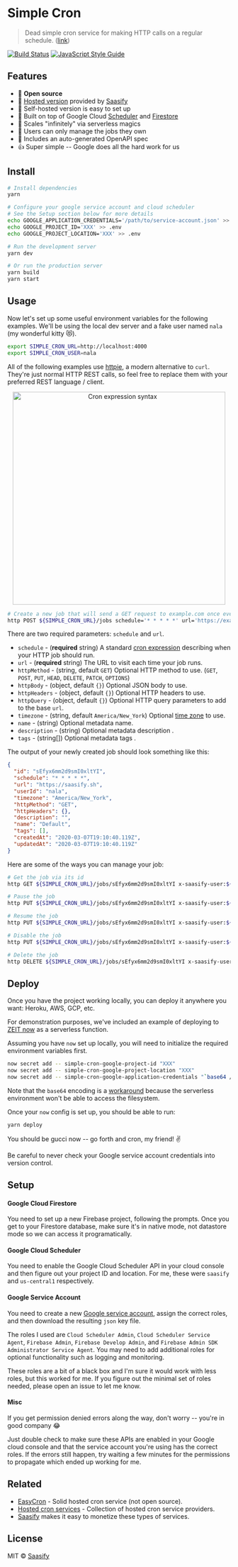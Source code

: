 # Simple Cron

> Dead simple cron service for making HTTP calls on a regular schedule. ([link](https://simplecron.dev))

[![Build Status](https://travis-ci.com/saasify-sh/simple-cron.svg?branch=master)](https://travis-ci.com/saasify-sh/simple-cron) [![JavaScript Style Guide](https://img.shields.io/badge/code_style-standard-brightgreen.svg)](https://standardjs.com)

## Features

- 💯 **Open source**
- 🙈 [Hosted version](https://simplecron.dev) provided by [Saasify](https://saasify.sh)
- 🙉 Self-hosted version is easy to set up
- 🐳 Built on top of Google Cloud [Scheduler](https://cloud.google.com/scheduler) and [Firestore](https://cloud.google.com/firestore)
- 💪 Scales "infinitely" via serverless magics
- 👤 Users can only manage the jobs they own
- 🤖 Includes an auto-generated OpenAPI spec
- 👍 Super simple -- Google does all the hard work for us

## Install

```bash
# Install dependencies
yarn
```

```bash
# Configure your google service account and cloud scheduler
# See the Setup section below for more details
echo GOOGLE_APPLICATION_CREDENTIALS='/path/to/service-account.json' >> .env
echo GOOGLE_PROJECT_ID='XXX' >> .env
echo GOOGLE_PROJECT_LOCATION='XXX' >> .env

# Run the development server
yarn dev

# Or run the production server
yarn build
yarn start
```

## Usage

Now let's set up some useful environment variables for the following examples. We'll be using the local dev server and a fake user named `nala` (my wonderful kitty 😻).

```bash
export SIMPLE_CRON_URL=http://localhost:4000
export SIMPLE_CRON_USER=nala
```

All of the following examples use [httpie](https://httpie.org), a modern alternative to `curl`. They're just normal HTTP REST calls, so feel free to replace them with your preferred REST language / client.

<p align="center">
  <img src="https://raw.githubusercontent.com/saasify-sh/simple-cron/master/media/cron-syntax.png" alt="Cron expression syntax" width="480" />
</p>

```bash
# Create a new job that will send a GET request to example.com once every minute
http POST ${SIMPLE_CRON_URL}/jobs schedule='* * * * *' url='https://example.com' x-saasify-user:${SIMPLE_CRON_USER}
```

There are two required parameters: `schedule` and `url`.

- `schedule` - (**required** string) A standard [cron expression](https://crontab.guru) describing when your HTTP job should run.
- `url` - (**required** string) The URL to visit each time your job runs.
- `httpMethod` - (string, default `GET`) Optional HTTP method to use. (`GET`, `POST`, `PUT`, `HEAD`, `DELETE`, `PATCH`, `OPTIONS`)
- `httpBody` - (object, default `{}`) Optional JSON body to use.
- `httpHeaders` - (object, default `{}`) Optional HTTP headers to use.
- `httpQuery` - (object, default `{}`) Optional HTTP query parameters to add to the base `url`.
- `timezone` - (string, default `America/New_York`) Optional [time zone](https://cloud.google.com/dataprep/docs/html/Supported-Time-Zone-Values_66194188) to use.
- `name` - (string) Optional metadata name.
- `description` - (string) Optional metadata description .
- `tags` - (string[]) Optional metadata tags .

The output of your newly created job should look something like this:

```json
{
  "id": "sEfyx6mm2d9smI0xltYI",
  "schedule": "* * * * *",
  "url": "https://saasify.sh",
  "userId": "nala",
  "timezone": "America/New_York",
  "httpMethod": "GET",
  "httpHeaders": {},
  "description": "",
  "name": "Default",
  "tags": [],
  "createdAt": "2020-03-07T19:10:40.119Z",
  "updatedAt": "2020-03-07T19:10:40.119Z"
}
```

Here are some of the ways you can manage your job:

```bash
# Get the job via its id
http GET ${SIMPLE_CRON_URL}/jobs/sEfyx6mm2d9smI0xltYI x-saasify-user:${SIMPLE_CRON_USER}

# Pause the job
http PUT ${SIMPLE_CRON_URL}/jobs/sEfyx6mm2d9smI0xltYI x-saasify-user:${SIMPLE_CRON_USER} state=paused

# Resume the job
http PUT ${SIMPLE_CRON_URL}/jobs/sEfyx6mm2d9smI0xltYI x-saasify-user:${SIMPLE_CRON_USER} state=enabled

# Disable the job
http PUT ${SIMPLE_CRON_URL}/jobs/sEfyx6mm2d9smI0xltYI x-saasify-user:${SIMPLE_CRON_USER} state=disabled

# Delete the job
http DELETE ${SIMPLE_CRON_URL}/jobs/sEfyx6mm2d9smI0xltYI x-saasify-user:${SIMPLE_CRON_USER}
```

## Deploy

Once you have the project working locally, you can deploy it anywhere you want: Heroku, AWS, GCP, etc.

For demonstration purposes, we've included an example of deploying to [ZEIT now](https://zeit.co/now) as a serverless function.

Assuming you have `now` set up locally, you will need to initialize the required environment variables first.

```bash
now secret add -- simple-cron-google-project-id "XXX"
now secret add -- simple-cron-google-project-location "XXX"
now secret add -- simple-cron-google-application-credentials "`base64 /path/to/service-account.json`"
```

Note that the `base64` encoding is a [workaround](https://github.com/zeit/now/issues/749) because the serverless environment won't be able to access the filesystem.

Once your `now` config is set up, you should be able to run:

```bash
yarn deploy
```

You should be gucci now -- go forth and cron, my friend! ✌️

Be careful to never check your Google service account credentials into version control.

## Setup

#### Google Cloud Firestore

You need to set up a new Firebase project, following the prompts. Once you get to your Firestore database, make sure it's in native mode, not datastore mode so we can access it programatically.

#### Google Cloud Scheduler

You need to enable the Google Cloud Scheduler API in your cloud console and then figure out your project ID and location. For me, these were `saasify` and `us-central1` respectively.

#### Google Service Account

You need to create a new [Google service account](https://cloud.google.com/docs/authentication/getting-started), assign the correct roles, and then download the resulting `json` key file.

The roles I used are `Cloud Scheduler Admin`, `Cloud Scheduler Service Agent`, `Firebase Admin`, `Firebase Develop Admin`, and `Firebase Admin SDK Administrator Service Agent`. You may need to add additional roles for optional functionality such as logging and monitoring.

These roles are a bit of a black box and I'm sure it would work with less roles, but this worked for me. If you figure out the minimal set of roles needed, please open an issue to let me know.

#### Misc

If you get permission denied errors along the way, don't worry -- you're in good company 😂

Just double check to make sure these APIs are enabled in your Google cloud console and that the service account you're using has the correct roles. If the errors still happen, try waiting a few minutes for the permissions to propagate which ended up working for me.

## Related

- [EasyCron](https://www.easycron.com/) - Solid hosted cron service (not open source).
- [Hosted cron services](https://www.cronjobservices.com) - Collection of hosted cron service providers.
- [Saasify](https://saasify.sh) makes it easy to monetize these types of services.

## License

MIT © [Saasify](https://saasify.sh)
